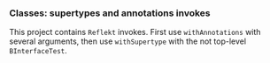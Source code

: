 ### Classes: supertypes and annotations invokes

This project contains `Reflekt` invokes. 
First use `withAnnotations` with several arguments,
then use `withSupertype` with the not top-level `BInterfaceTest`.
